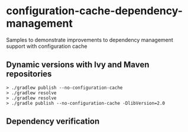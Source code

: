# configuration-cache-dependency-management

Samples to demonstrate improvements to dependency management support with configuration cache

## Dynamic versions with Ivy and Maven repositories

```shell
> ./gradlew publish --no-configuration-cache 
> ./gradlew resolve
> ./gradlew resolve
> ./gradle publish --no-configuration-cache -DlibVersion=2.0
```

## Dependency verification
